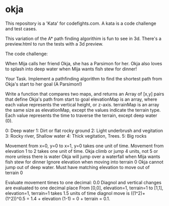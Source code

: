 # okja
This repository is a 'Kata' for codefights.com.
A kata is a code challenge and test cases.

This variation of the A* path finding algorithim is fun to see in 3d.
There's a preview.html to run the tests with a 3d preview.

The code challenge:

When Mija calls her friend Okja, she has a Parsimon for her. Okja also loves to splash into deep water when Mija wants fish stew for dinner!

Your Task.
Implement a pathfinding algorithm to find the shortest path from Okja's start to her goal (A Parsimon!)

Write a function that compares two maps, and returns an Array of [x,y] pairs that define Okja's path from start to goal
elevationMap is an array, where each value represents the vertical height, or z-axis.
terrainMap is an array the same size as elevationMap, except the values indicate the terrain type. Each value represents the time to traverse the terrain, except deep water (0).

0: Deep water
1: Dirt or flat rocky ground
2: Light underbrush and vegitation
3: Rocky river, Shallow water
4: Thick vegitation, Trees.
5: Big rocks

Movement from x=0, y=0 to x=1, y=0 takes one unit of time.
Movement from elevation 1 to 2 takes one unit of time.
Okja climb or jump 4 units, not 5 or more unless there is water
Okja will jump over a waterfall when Mija wants fish stew for dinner
  Ignore elevation when moving into terrain 0
Okja cannot jump out of deep water.
  Must have matching elevation to move out of terrain 0

Evaluate movement times to one decimal: 0.0
Diagnol and vertical changes are evaluated to one decimal place
  From [0,0], elevation=1, terrain=1
  to [1,1], elevation=1, terrain=1
  takes 1.5 units of time
    diagnol move is ((1^2)+(1^2))^0.5 = 1.4 + elevation (1-1) = 0 + terrain = 0.1.
